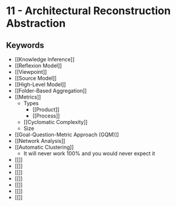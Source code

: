 # 11 - Architectural Reconstruction Abstraction

## Keywords
- [[Knowledge Inference]]
- [[Reflexion Model]]
- [[Viewpoint]]
- [[Source Model]]
- [[High-Level Model]]
- [[Folder-Based Aggregation]]
- [[Metrics]]
  - Types
    - [[Product]]
    - [[Process]]
  - [[Cyclomatic Complexity]]
  - Size
- [[Goal-Question-Metric Approach (GQM)]]
- [[Network Analysis]]
- [[Automatic Clustering]]
  - It will never work 100% and you would never expect it
- [[]]
- [[]]
- [[]]
- [[]]
- [[]]
- [[]]
- [[]]
